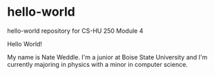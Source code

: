 # hello-world
hello-world repository for CS-HU 250 Module 4

Hello World!

My name is Nate Weddle. I'm a junior at Boise State University and I'm currently majoring in physics with a minor in computer science.
